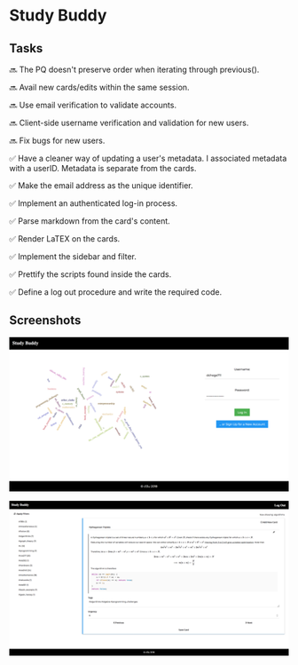 # Study Buddy

## Tasks

:soon: The PQ doesn't preserve order when iterating through previous().

:soon: Avail new cards/edits within the same session.

:soon: Use email verification to validate accounts.

:soon: Client-side username verification and validation for new users.

:soon: Fix bugs for new users.

:white_check_mark: Have a cleaner way of updating a user's metadata. I associated metadata with a userID. Metadata is separate from the cards.

:white_check_mark: Make the email address as the unique identifier.

:white_check_mark: Implement an authenticated log-in process.

:white_check_mark: Parse markdown from the card's content.

:white_check_mark: Render LaTEX on the cards.

:white_check_mark: Implement the sidebar and filter.

:white_check_mark: Prettify the scripts found inside the cards.

:white_check_mark: Define a log out procedure and write the required code.

## Screenshots

![Login Page](https://github.com/dchege711/study_buddy/blob/master/data/login_page.png)

![Sample Card](https://github.com/dchege711/study_buddy/blob/master/data/sample_card.png)
